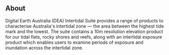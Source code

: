 ## About

Digital Earth Australia (DEA) Intertidal Suite provides a range of products to characterise Australia's intertidal zone — the area between the highest tide mark and the lowest. The suite contains a 10m resolution elevation product for our tidal flats, rocky shores and reefs, along with an intertidal exposure product which enables users to examine periods of exposure and inundation across the intertidal zone.

